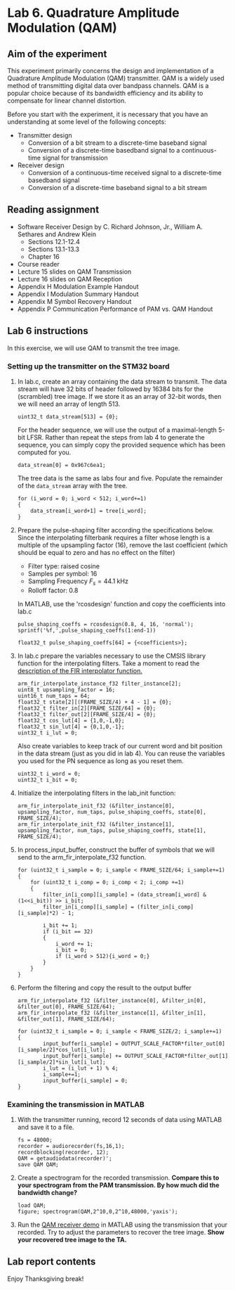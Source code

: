 # Lab 6. Quadrature Amplitude Modulation (QAM)

## Aim of the experiment

This experiment primarily concerns the design and implementation of a Quadrature Amplitude Modulation (QAM) transmitter. QAM is a widely used method of transmitting digital data over bandpass channels. QAM is a popular choice because of its bandwidth efficiency and its ability to compensate for linear channel distortion.

Before you start with the experiment, it is necessary that you have an understanding at some level of the following concepts:

* Transmitter design
  * Conversion of a bit stream to a discrete-time baseband signal
  * Conversion of a discrete-time basedband signal to a continuous-time signal for transmission
* Receiver design
  * Conversion of a continuous-time received signal to a discrete-time basedband signal
  * Conversion of a discrete-time baseband signal to a bit stream

## Reading assignment

* Software Receiver Design by C. Richard Johnson, Jr., William A. Sethares and Andrew Klein
  * Sections 12.1-12.4
  * Sections 13.1-13.3
  * Chapter 16
* Course reader
* Lecture 15 slides on QAM Transmission
* Lecture 16 slides on QAM Reception
* Appendix H Modulation Example Handout
* Appendix I Modulation Summary Handout
* Appendix M Symbol Recovery Handout
* Appendix P Communication Performance of PAM vs. QAM Handout
    
## Lab 6 instructions

In this exercise, we will use QAM to transmit the tree image.


### Setting up the transmitter on the STM32 board

1. In lab.c, create an array containing the data stream to transmit. The data stream will have 32 bits of header followed by 16384 bits for the (scrambled) tree image. If we store it as an array of 32-bit words, then we will need an array of length 513.

    ```
    uint32_t data_stream[513] = {0};
    ```
    
    For the header sequence, we will use the output of a maximal-length 5-bit LFSR. Rather than repeat the steps from lab 4 to generate the sequence, you can simply copy the provided sequence which has been computed for you.
    
    ```
    data_stream[0] = 0x967c6ea1;
    ```
    
    The tree data is the same as labs four and five. Populate the remainder of the `data_stream` array with the tree.
    
    ```
    for (i_word = 0; i_word < 512; i_word+=1)
	{
	    data_stream[i_word+1] = tree[i_word];
	}
    ```

2. Prepare the pulse-shaping filter according the specifications below. Since the interpolating filterbank requires a filter whose length is a multiple of the upsampling factor (16), remove the last coefficient (which should be equal to zero and has no effect on the filter)

    * Filter type: raised cosine
    * Samples per symbol: 16
    * Sampling Frequency $F_s= 44.1 \text{ kHz}$
    * Rolloff factor: 0.8

    In MATLAB, use the 'rcosdesign' function and copy the coefficients into lab.c

    ```
    pulse_shaping_coeffs = rcosdesign(0.8, 4, 16, 'normal');
    sprintf('%f,',pulse_shaping_coeffs(1:end-1))
    ```

    ```
    float32_t pulse_shaping_coeffs[64] = {<coefficients>};
    ```

3. In lab.c prepare the variables necessary to use the CMSIS library function for the interpolating filters. Take a moment to read the [description of the FIR interpolator function.][1]

    ```
    arm_fir_interpolate_instance_f32 filter_instance[2];
    uint8_t upsampling_factor = 16;
    uint16_t num_taps = 64;
    float32_t state[2][(FRAME_SIZE/4) + 4 - 1] = {0};
    float32_t filter_in[2][FRAME_SIZE/64] = {0};
    float32_t filter_out[2][FRAME_SIZE/4] = {0};
    float32_t cos_lut[4] = {1,0,-1,0};
    float32_t sin_lut[4] = {0,1,0,-1};
    uint32_t i_lut = 0;
    ```
    
    Also create variables to keep track of our current word and bit position in the data stream (just as you did in lab 4). You can reuse the variables you used for the PN sequence as long as you reset them.
    
    ```
    uint32_t i_word = 0;
    uint32_t i_bit = 0;
    ```
    
4. Initialize the interpolating filters in the lab_init function:

    ```
    arm_fir_interpolate_init_f32 (&filter_instance[0], upsampling_factor, num_taps, pulse_shaping_coeffs, state[0], FRAME_SIZE/4);
    arm_fir_interpolate_init_f32 (&filter_instance[1], upsampling_factor, num_taps, pulse_shaping_coeffs, state[1], FRAME_SIZE/4);
    ```
    
5. In process_input_buffer, construct the buffer of symbols that we will send to the arm_fir_interpolate_f32 function. 

    ```
    for (uint32_t i_sample = 0; i_sample < FRAME_SIZE/64; i_sample+=1)
    {
        for (uint32_t i_comp = 0; i_comp < 2; i_comp +=1)
        {
            filter_in[i_comp][i_sample] = (data_stream[i_word] & (1<<i_bit)) >> i_bit;
            filter_in[i_comp][i_sample] = (filter_in[i_comp][i_sample]*2) - 1;

            i_bit += 1;
            if (i_bit == 32)
            {
                i_word += 1;
                i_bit = 0;
                if (i_word > 512){i_word = 0;}
            }
        }
    }
    ```

6. Perform the filtering and copy the result to the output buffer

    ```
    arm_fir_interpolate_f32 (&filter_instance[0], &filter_in[0], &filter_out[0], FRAME_SIZE/64);
    arm_fir_interpolate_f32 (&filter_instance[1], &filter_in[1], &filter_out[1], FRAME_SIZE/64);
    
    for (uint32_t i_sample = 0; i_sample < FRAME_SIZE/2; i_sample+=1)
    {
            input_buffer[i_sample] = OUTPUT_SCALE_FACTOR*filter_out[0][i_sample/2]*cos_lut[i_lut];
            input_buffer[i_sample] += OUTPUT_SCALE_FACTOR*filter_out[1][i_sample/2]*sin_lut[i_lut];
            i_lut = (i_lut + 1) % 4;
            i_sample+=1;
            input_buffer[i_sample] = 0;
    }
    ```

### Examining the transmission in MATLAB

1. With the transmitter running, record 12 seconds of data using MATLAB and save it to a file.

    ```
    fs = 48000;
    recorder = audiorecorder(fs,16,1);
    recordblocking(recorder, 12);
    QAM = getaudiodata(recorder)';
    save QAM QAM;
    ```
    
3. Create a spectrogram for the recorded transmission. **Compare this to your spectrogram from the PAM transmission. By how much did the bandwidth change?**

    ```
    load QAM;
    figure; spectrogram(QAM,2^10,0,2^10,48000,'yaxis');

4. Run the [QAM receiver demo][2] in MATLAB using the transmission that your recorded. Try to adjust the parameters to recover the tree image. **Show your recovered tree image to the TA.**

## Lab report contents

Enjoy Thanksgiving break!

[1]:https://arm-software.github.io/CMSIS_5/DSP/html/group__FIR__Interpolate.html
[2]:https://github.com/danjacobellis/EE445S-lab/raw/main/starter_code/QAM_receiver_demo.m

